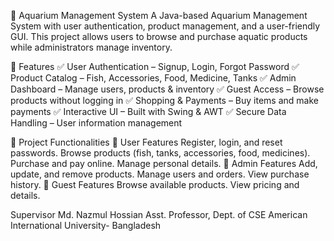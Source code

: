 🐠 Aquarium Management System
A Java-based Aquarium Management System with user authentication, product management, and a user-friendly GUI. This project allows users to browse and purchase aquatic products while administrators manage inventory.

📌 Features
✅ User Authentication – Signup, Login, Forgot Password
✅ Product Catalog – Fish, Accessories, Food, Medicine, Tanks
✅ Admin Dashboard – Manage users, products & inventory
✅ Guest Access – Browse products without logging in
✅ Shopping & Payments – Buy items and make payments
✅ Interactive UI – Built with Swing & AWT
✅ Secure Data Handling – User information management

📝 Project Functionalities
🔹 User Features
Register, login, and reset passwords.
Browse products (fish, tanks, accessories, food, medicines).
Purchase and pay online.
Manage personal details.
🔹 Admin Features
Add, update, and remove products.
Manage users and orders.
View purchase history.
🔹 Guest Features
Browse available products.
View pricing and details.

Supervisor 
Md. Nazmul Hossian 
Asst. Professor, Dept. of CSE
American International University- Bangladesh
